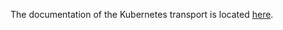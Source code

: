The documentation of the Kubernetes transport is located [here](../../website/docs/admin-guide/infrastructure/transport/kubernetes.md).
